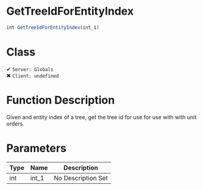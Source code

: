 # GetTreeIdForEntityIndex
```js	
int GetTreeIdForEntityIndex(int_1)
```
# Class
✔ `Server: Globals`  
✖ `Client: undefined`  

# Function Description
Given and entity index of a tree, get the tree id for use for use with with unit orders.
# Parameters
Type|Name|Description
--|--|--
int|int_1|No Description Set
